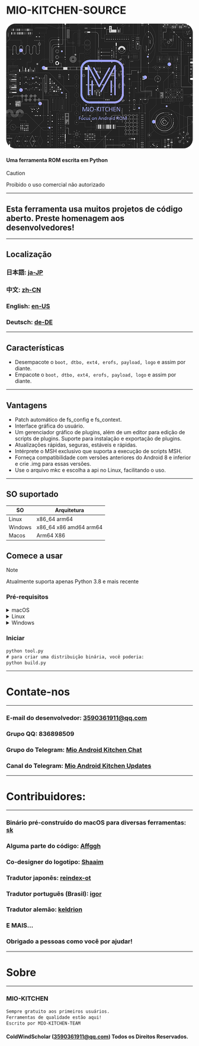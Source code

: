 # MIO-KITCHEN-SOURCE #
![Banner](/splash.png)
#### Uma ferramenta ROM escrita em Python
> [!CAUTION]
> Proibido o uso comercial não autorizado
***
## Esta ferramenta usa muitos projetos de código aberto. Preste homenagem aos desenvolvedores!
***
## Localização
### 日本語: [ja-JP](/README_ja-JP.md)
### 中文: [zh-CN](/README_zh-CN.md)
### English: [en-US](/README.md)
### Deutsch: [de-DE](/README_de-DE.md)
***
## Características
* Desempacote o `boot, dtbo, ext4, erofs, payload, logo` e assim por diante.
* Empacote o `boot, dtbo, ext4, erofs, payload, logo` e assim por diante.
***
## Vantagens
* Patch automático de fs_config e fs_context.
* Interface gráfica do usuário.
* Um gerenciador gráfico de plugins, além de um editor para edição de scripts de plugins. Suporte para instalação e exportação de plugins.
* Atualizações rápidas, seguras, estáveis ​​e rápidas.
* Intérprete o MSH exclusivo que suporta a execução de scripts MSH.
* Forneça compatibilidade com versões anteriores do Android 8 e inferior e crie .img para essas versões.
* Use o arquivo mkc e escolha a api no Linux, facilitando o uso.
***
## SO suportado

| SO      | Arquitetura            |
|---------|------------------------|
| Linux   | x86_64 arm64           |
| Windows | x86_64 x86 amd64 arm64 |
| Macos   | Arm64  X86             |


## Comece a usar
> [!NOTE]
> Atualmente suporta apenas Python 3.8 e mais recente
### Pré-requisitos
<details><summary>macOS</summary>

```` shell
brew install python-tk python3  tcl-tk
python3 -m pip install -U --force-reinstall pip
pip install -r requirements.txt
````

</details>

<details><summary>Linux</summary>

```` shell
python3 -m pip install -U --force-reinstall pip
pip install -r requirements.txt
sudo apt update -y && sudo apt install python3-tk -y
````

</details>

<details><summary>Windows</summary>

```` shell
python -m pip install -U --force-reinstall pip
pip install -r requirements.txt
````

</details>

### Iniciar
```` shell
python tool.py
# para criar uma distribuição binária, você poderia:
python build.py
````
***
# Contate-nos
***
### E-mail do desenvolvedor: 3590361911@qq.com
### Grupo QQ: 836898509
### Grupo do Telegram: [Mio Android Kitchen Chat](https://t.me/mio_android_kitchen_group)
### Canal do Telegram: [Mio Android Kitchen Updates](https://t.me/mio_android_kitchen)
***
# Contribuidores:
***
### Binário pré-construído do macOS para diversas ferramentas: [sk](https://github.com/sekaiacg)
### Alguma parte do código: [Affggh](https://github.com/affggh)
### Co-designer do logotipo: [Shaaim](https://github.com/786-shaaim)
### Tradutor japonês: [reindex-ot](https://github.com/reindex-ot)
### Tradutor português (Brasil): [igor](https://github.com/igormiguell)
### Tradutor alemão: [keldrion](https://github.com/keldrion)
### E MAIS...
### Obrigado a pessoas como você por ajudar!
***
# Sobre
***
### MIO-KITCHEN
```
Sempre gratuito aos primeiros usuários.
Ferramentas de qualidade estão aqui!
Escrito por MIO-KITCHEN-TEAM
```
#### ColdWindScholar (3590361911@qq.com) Todos os Direitos Reservados. ####
